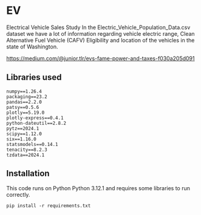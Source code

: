 # EV
Electrical Vehicle Sales Study
In the Electric_Vehicle_Population_Data.csv dataset we have a lot of information regarding vehicle electric range, Clean Alternative Fuel Vehicle (CAFV) Eligibility and location of the vehicles in the state of Washington.

https://medium.com/@junior.tlr/evs-fame-power-and-taxes-f030a205d091


## Libraries used
```
numpy==1.26.4
packaging==23.2
pandas==2.2.0
patsy==0.5.6
plotly==5.19.0
plotly-express==0.4.1
python-dateutil==2.8.2
pytz==2024.1
scipy==1.12.0
six==1.16.0
statsmodels==0.14.1
tenacity==8.2.3
tzdata==2024.1
```

## Installation
This code runs on Python Python 3.12.1 and requires some libraries to run correctly.
```
pip install -r requirements.txt
```
